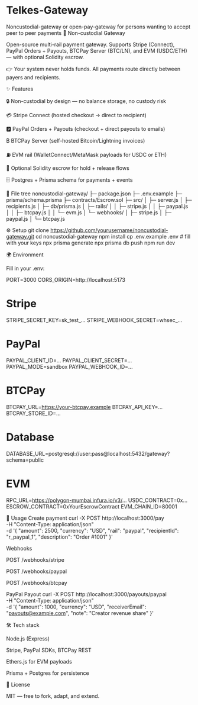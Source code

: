 # Telkes-Gateway
Noncustodial-gateway or open-pay-gateway for persons wanting to accept peer to peer payments 
🚦 Non-custodial Gateway

Open-source multi-rail payment gateway.
Supports Stripe (Connect), PayPal Orders + Payouts, BTCPay Server (BTC/LN), and EVM (USDC/ETH) — with optional Solidity escrow.

👉 Your system never holds funds. All payments route directly between payers and recipients.

✨ Features

🔒 Non-custodial by design — no balance storage, no custody risk

💳 Stripe Connect (hosted checkout → direct to recipient)

🅿️ PayPal Orders + Payouts (checkout + direct payouts to emails)

₿ BTCPay Server (self-hosted Bitcoin/Lightning invoices)

⛽ EVM rail (WalletConnect/MetaMask payloads for USDC or ETH)

📜 Optional Solidity escrow for hold + release flows

🗄️ Postgres + Prisma schema for payments + events

📂 File tree
noncustodial-gateway/
├─ package.json
├─ .env.example
├─ prisma/schema.prisma
├─ contracts/Escrow.sol
├─ src/
│  ├─ server.js
│  ├─ recipients.js
│  ├─ db/prisma.js
│  ├─ rails/
│  │  ├─ stripe.js
│  │  ├─ paypal.js
│  │  ├─ btcpay.js
│  │  └─ evm.js
│  └─ webhooks/
│     ├─ stripe.js
│     ├─ paypal.js
│     └─ btcpay.js

⚙️ Setup
git clone https://github.com/yourusername/noncustodial-gateway.git
cd noncustodial-gateway
npm install
cp .env.example .env   # fill with your keys
npx prisma generate
npx prisma db push
npm run dev

🌍 Environment

Fill in your .env:

PORT=3000
CORS_ORIGIN=http://localhost:5173

# Stripe
STRIPE_SECRET_KEY=sk_test_...
STRIPE_WEBHOOK_SECRET=whsec_...

# PayPal
PAYPAL_CLIENT_ID=...
PAYPAL_CLIENT_SECRET=...
PAYPAL_MODE=sandbox
PAYPAL_WEBHOOK_ID=...

# BTCPay
BTCPAY_URL=https://your-btcpay.example
BTCPAY_API_KEY=...
BTCPAY_STORE_ID=...

# Database
DATABASE_URL=postgresql://user:pass@localhost:5432/gateway?schema=public

# EVM
RPC_URL=https://polygon-mumbai.infura.io/v3/...
USDC_CONTRACT=0x...
ESCROW_CONTRACT=0xYourEscrowContract
EVM_CHAIN_ID=80001

🔌 Usage
Create payment
curl -X POST http://localhost:3000/pay \
 -H "Content-Type: application/json" \
 -d '{
   "amount": 2500,
   "currency": "USD",
   "rail": "paypal",
   "recipientId": "r_paypal_1",
   "description": "Order #1001"
 }'

Webhooks

POST /webhooks/stripe

POST /webhooks/paypal

POST /webhooks/btcpay

PayPal Payout
curl -X POST http://localhost:3000/payouts/paypal \
 -H "Content-Type: application/json" \
 -d '{
   "amount": 1000,
   "currency": "USD",
   "receiverEmail": "payouts@example.com",
   "note": "Creator revenue share"
 }'

🛠 Tech stack

Node.js (Express)

Stripe, PayPal SDKs, BTCPay REST

Ethers.js for EVM payloads

Prisma + Postgres for persistence

📜 License

MIT — free to fork, adapt, and extend.

